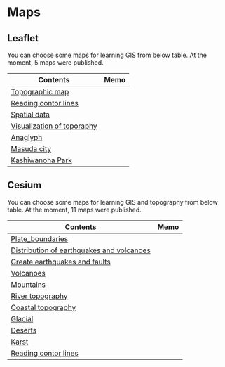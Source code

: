 # Maps

## Leaflet
You can choose some maps for learning GIS from below table.
At the moment, 5 maps were published.

|Contents|Memo|
|---|---|
|[Topographic map](https://gg-oer.github.io/maps/leaflet/2-m1.html)||
|[Reading contor lines](https://gg-oer.github.io/maps/leaflet/2-m2.html)||
|[Spatial data](https://gg-oer.github.io/maps/leaflet/3-m1.html)||
|[Visualization of toporaphy](https://gg-oer.github.io/maps/leaflet/4-m1.html)||
|[Anaglyph](https://gg-oer.github.io/maps/leaflet/4-m2.html)||
|[Masuda city](https://gg-oer.github.io/maps/leaflet/masuda.html)||
|[Kashiwanoha Park](https://gg-oer.github.io/maps/leaflet/Kashiwanoha_park.html)||

## Cesium
You can choose some maps for learning GIS and topography from below table. At the moment, 11 maps were published.

|Contents|Memo|
|---|---|
|[Plate_boundaries](https://gg-oer.github.io/maps/cesium/plate.html)||
|[Distribution of earthquakes and volcanoes](https://gg-oer.github.io/maps/cesium/eq_v.html)||
|[Greate earthquakes and faults](https://gg-oer.github.io/maps/cesium/earthquakes.html)||
|[Volcanoes](https://gg-oer.github.io/maps/cesium/volcanoes.html)||
|[Mountains](https://gg-oer.github.io/maps/cesium/mountains.html)||
|[River topography](https://gg-oer.github.io/maps/cesium/rivers.html)||
|[Coastal topography](https://gg-oer.github.io/maps/cesium/coastal.html)||
|[Glacial](https://gg-oer.github.io/maps/cesium/glacial.html)||
|[Deserts](https://gg-oer.github.io/maps/cesium/deserts.html)||
|[Karst](https://gg-oer.github.io/maps/cesium/karst.html)||
|[Reading contor lines](https://gg-oer.github.io/maps/cesium/cntr.html)||
